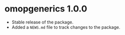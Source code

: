 # omopgenerics 1.0.0

* Stable release of the package.
* Added a `NEWS.md` file to track changes to the package.
